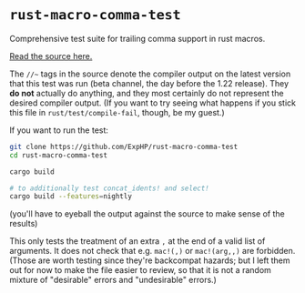 # `rust-macro-comma-test`

Comprehensive test suite for trailing comma support in rust macros.

[Read the source here.](https://github.com/ExpHP/rust-macro-comma-test/blob/master/src/main.rs)

The `//~` tags in the source denote the compiler output on the latest version that this test was run (beta channel, the day before the 1.22 release). They **do not** actually do anything, and they most certainly do not represent the desired compiler output.  (If you want to try seeing what happens if you stick this file in `rust/test/compile-fail`, though, be my guest.)

If you want to run the test:

```sh
git clone https://github.com/ExpHP/rust-macro-comma-test
cd rust-macro-comma-test

cargo build

# to additionally test concat_idents! and select!
cargo build --features=nightly
```

(you'll have to eyeball the output against the source to make sense of the results)

This only tests the treatment of an extra `,` at the end of a valid list of arguments.  It does not check that e.g. `mac!(,)` or `mac!(arg,,)` are forbidden.  (Those are worth testing since they're backcompat hazards; but I left them out for now to make the file easier to review, so that it is not a random mixture of "desirable" errors and "undesirable" errors.)
